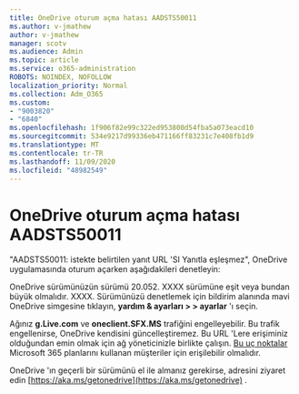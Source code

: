 ```yaml
---
title: OneDrive oturum açma hatası AADSTS50011
ms.author: v-jmathew
author: v-jmathew
manager: scotv
ms.audience: Admin
ms.topic: article
ms.service: o365-administration
ROBOTS: NOINDEX, NOFOLLOW
localization_priority: Normal
ms.collection: Adm_O365
ms.custom:
- "9003820"
- "6840"
ms.openlocfilehash: 1f906f82e99c322ed953800d54fba5a073eacd10
ms.sourcegitcommit: 534e9217d99336eb471166ff83231c7e408fb1d9
ms.translationtype: MT
ms.contentlocale: tr-TR
ms.lasthandoff: 11/09/2020
ms.locfileid: "48982549"
---
```

# <a name="onedrive-login-error-aadsts50011"></a>OneDrive oturum açma hatası AADSTS50011

"AADSTS50011: istekte belirtilen yanıt URL 'SI Yanıtla eşleşmez", OneDrive uygulamasında oturum açarken aşağıdakileri denetleyin:

OneDrive sürümünüzün sürümü 20.052. XXXX sürümüne eşit veya bundan büyük olmalıdır. XXXX. Sürümünüzü denetlemek için bildirim alanında mavi OneDrive simgesine tıklayın, **yardım & ayarları > > ayarlar** 'ı seçin.

Ağınız **g.Live.com** ve **oneclient.SFX.MS** trafiğini engelleyebilir. Bu trafik engellenirse, OneDrive kendisini güncelleştiremez. Bu URL 'Lere erişiminiz olduğundan emin olmak için ağ yöneticinizle birlikte çalışın. [Bu uç noktalar](https://docs.microsoft.com/microsoft-365/enterprise/urls-and-ip-address-ranges?view=o365-worldwide) Microsoft 365 planlarını kullanan müşteriler için erişilebilir olmalıdır.

OneDrive 'ın geçerli bir sürümünü el ile almanız gerekirse, adresini ziyaret edin [https://aka.ms/getonedrive](https://aka.ms/getonedrive) .
